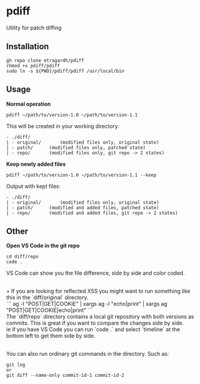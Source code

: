 # pdiff
Utility for patch diffing


## Installation

```
gh repo clone etragardh/pdiff
chmod +x pdiff/pdiff
sudo ln -s ${PWD}/pdiff/pdiff /usr/local/bin
```

## Usage

**Normal operation**
```
pdiff ~/path/to/version-1.0 ~/path/to/version-1.1
```
This will be created in your working directory:
```
- ./diff/
| - original/	    (modified files only, original state)
| - patch/		(modified files only, patched state)
| - repo/		(modified files only, git repo -> 2 states)
```

**Keep newly added files**
```
pdiff ~/path/to/version-1.0 ~/path/to/version-1.1 --keep
```
Output with kept files:
```
- ./diff/
| - original/	    (modified files only, original state)
| - patch/		(modified and added files, patched state)
| - repo/		(modified and added files, git repo -> 2 states)
```

## Other

**Open VS Code in the git repo**
```
cd diff/repo
code .
```
VS Code can show you the file difference, side by side and color coded.

<br />
+ If you are looking for reflected XSS you might want to run something like this in the `diff/original` directory.<br />
```
ag -l "POST|GET|COOKIE" | xargs ag -l "echo|print" | xargs ag "POST|GET|COOKIE|echo|print"
```

<br />
The `diff/repo` directory contains a local git repository with both versions as commits. This is great if you want to compare the changes side by side.<br />
ie if you have VS Code you can run `code .` and select `timeline` at the bottom left to get them side by side.<br /><br />

You can also run ordinary git commands in the directory. Such as:
```
git log
or
git diff --name-only commit-id-1 commit-id-2
```
